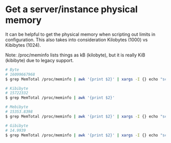 # Get a server/instance physical memory

It can be helpful to get the physical memory when scripting out limits in configuration. This also takes into consideration Kilobytes (1000) vs Kibibytes (1024).

Note: /proc/meminfo lists things as kB (kilobyte), but it is really KiB (kibibyte) due to legacy support.

```bash
# Byte
# 16099667968
$ grep MemTotal /proc/meminfo | awk '{print $2}' | xargs -I {} echo "scale=4; {}*1024" | bc

# Kibibyte
# 15722332
$ grep MemTotal /proc/meminfo | awk '{print $2}'

# Mebibyte
# 15353.8398
$ grep MemTotal /proc/meminfo | awk '{print $2}' | xargs -I {} echo "scale=4; {}/1024" | bc

# Gibibyte
# 14.9939
$ grep MemTotal /proc/meminfo | awk '{print $2}' | xargs -I {} echo "scale=4; {}/1024^2" | bc